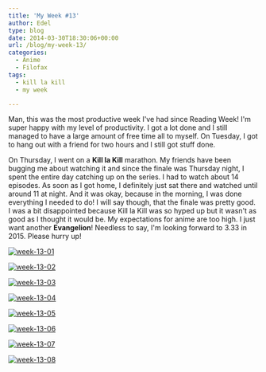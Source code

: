 ```yaml
---
title: 'My Week #13'
author: Edel
type: blog
date: 2014-03-30T18:30:06+00:00
url: /blog/my-week-13/
categories:
  - Anime
  - Filofax
tags:
  - kill la kill
  - my week

---
```

Man, this was the most productive week I've had since Reading Week! I'm super happy with my level of productivity. I got a lot done and I still managed to have a large amount of free time all to myself. On Tuesday, I got to hang out with a friend for two hours and I still got stuff done.

On Thursday, I went on a **Kill la Kill** marathon. My friends have been bugging me about watching it and since the finale was Thursday night, I spent the entire day catching up on the series. I had to watch about 14 episodes. As soon as I got home, I definitely just sat there and watched until around 11 at night. And it was okay, because in the morning, I was done everything I needed to do! I will say though, that the finale was pretty good. I was a bit disappointed because Kill la Kill was so hyped up but it wasn't as good as I thought it would be. My expectations for anime are too high. I just want another **Evangelion**! Needless to say, I'm looking forward to 3.33 in 2015. Please hurry up!

[<img src="http://scattered.me/wp-content/uploads/2014/03/week-13-01.png" alt="week-13-01" class="img-responsive" />][1]

[<img src="http://scattered.me/wp-content/uploads/2014/03/week-13-02.png" alt="week-13-02" class="img-responsive" />][2]

[<img src="http://scattered.me/wp-content/uploads/2014/03/week-13-03.png" alt="week-13-03" class="img-responsive" />][3]

[<img src="http://scattered.me/wp-content/uploads/2014/03/week-13-04.png" alt="week-13-04" class="img-responsive" />][4]

[<img src="http://scattered.me/wp-content/uploads/2014/03/week-13-05.png" alt="week-13-05" class="img-responsive" />][5]

[<img src="http://scattered.me/wp-content/uploads/2014/03/week-13-06.png" alt="week-13-06" class="img-responsive" />][6]

[<img src="http://scattered.me/wp-content/uploads/2014/03/week-13-07.png" alt="week-13-07" class="img-responsive" />][7]

[<img src="http://scattered.me/wp-content/uploads/2014/03/week-13-08.png" alt="week-13-08" class="img-responsive" />][8]




 [1]: http://scattered.me/wp-content/uploads/2014/03/week-13-01.png
 [2]: http://scattered.me/wp-content/uploads/2014/03/week-13-02.png
 [3]: http://scattered.me/wp-content/uploads/2014/03/week-13-03.png
 [4]: http://scattered.me/wp-content/uploads/2014/03/week-13-04.png
 [5]: http://scattered.me/wp-content/uploads/2014/03/week-13-05.png
 [6]: http://scattered.me/wp-content/uploads/2014/03/week-13-06.png
 [7]: http://scattered.me/wp-content/uploads/2014/03/week-13-07.png
 [8]: http://scattered.me/wp-content/uploads/2014/03/week-13-08.png